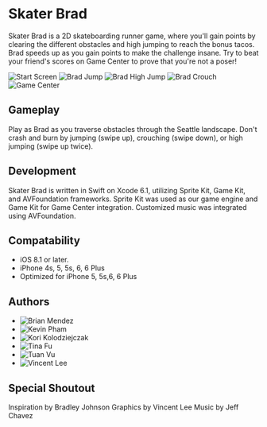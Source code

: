 Skater Brad
==========

Skater Brad is a 2D skateboarding runner game, where you'll gain points by clearing the different obstacles and high jumping to reach the bonus tacos. Brad speeds up as you gain points to make the challenge insane. Try to beat your friend's scores on Game Center to prove that you're not a poser!

![Start Screen](https://raw.githubusercontent.com/kpham13/AppScreens/master/SkaterBrad/SkaterBrad-001.png)
![Brad Jump](https://raw.githubusercontent.com/kpham13/AppScreens/master/SkaterBrad/SkaterBrad-002.png)
![Brad High Jump](https://raw.githubusercontent.com/kpham13/AppScreens/master/SkaterBrad/SkaterBrad-003.png)
![Brad Crouch](https://raw.githubusercontent.com/kpham13/AppScreens/master/SkaterBrad/SkaterBrad-004.png)
![Game Center](https://raw.githubusercontent.com/kpham13/AppScreens/master/SkaterBrad/SkaterBrad-005.png)

## Gameplay

Play as Brad as you traverse obstacles through the Seattle landscape. Don't crash and burn by jumping (swipe up), crouching (swipe down), or high jumping (swipe up twice).

## Development

Skater Brad is written in Swift on Xcode 6.1, utilizing Sprite Kit, Game Kit, and AVFoundation frameworks. Sprite Kit was used as our game engine and Game Kit for Game Center integration. Customized music was integrated using AVFoundation.

## Compatability

- iOS 8.1 or later.
- iPhone 4s, 5, 5s, 6, 6 Plus
- Optimized for iPhone 5, 5s,6, 6 Plus

## Authors
- ![Brian Mendez](https://github.com/brmendez)
- ![Kevin Pham](https://github.com/kpham13)
- ![Kori Kolodziejczak](https://github.com/Kolo13)
- ![Tina Fu](https://github.com/TinasFu)
- ![Tuan Vu](https://github.com/tnahvu)
- ![Vincent Lee](https://github.com/vlee90)

## Special Shoutout

Inspiration by Bradley Johnson
Graphics by Vincent Lee
Music by Jeff Chavez
